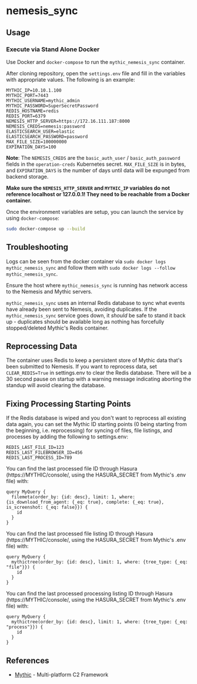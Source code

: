 # nemesis_sync

## Usage

### Execute via Stand Alone Docker

Use Docker and `docker-compose` to run the `mythic_nemesis_sync` container.

After cloning repository, open the `settings.env` file and fill in the variables with appropriate values. The following is an example:

``` text
MYTHIC_IP=10.10.1.100
MYTHIC_PORT=7443
MYTHIC_USERNAME=mythic_admin
MYTHIC_PASSWORD=SuperSecretPassword
REDIS_HOSTNAME=redis
REDIS_PORT=6379
NEMESIS_HTTP_SERVER=https://172.16.111.187:8000
NEMESIS_CREDS=nemesis:password
ELASTICSEARCH_USER=elastic
ELASTICSEARCH_PASSWORD=password
MAX_FILE_SIZE=100000000
EXPIRATION_DAYS=100
```

**Note**: The `NEMESIS_CREDS` are the `basic_auth_user` / `basic_auth_password` fields in the `operation-creds` Kubernetes secret. `MAX_FILE_SIZE` is in bytes, and `EXPIRATION_DAYS` is the number of days until data will be expunged from backend storage.

**Make sure the `NEMESIS_HTTP_SERVER` and `MYTHIC_IP` variables do not reference localhost or 127.0.0.1! They need to be reachable from a Docker container.**

Once the environment variables are setup, you can launch the service by using `docker-compose`:

``` bash
sudo docker-compose up --build
```

## Troubleshooting

Logs can be seen from the docker container via `sudo docker logs mythic_nemesis_sync` and follow them with `sudo docker logs --follow mythic_nemesis_sync`.

Ensure the host where `mythic_nemesis_sync` is running has network access to the Nemesis and Mythic servers.

`mythic_nemesis_sync` uses an internal Redis database to sync what events have already been sent to Nemesis, avoiding duplicates. If the `mythic_nemesis_sync` service goes down, it *should* be safe to stand it back up - duplicates should be available long as nothing has forcefully stopped/deleted Mythic's Redis container.

## Reprocessing Data

The container uses Redis to keep a persistent store of Mythic data that's been submitted to Nemesis. If you want to reprocess data, set `CLEAR_REDIS=True` in settings.env to clear the Redis database. There will be a 30 second pause on startup with a warning message indicating aborting the standup will avoid clearing the database.

## Fixing Processing Starting Points

If the Redis database is wiped and you don't want to reprocess all existing data again, you can set the Mythic ID starting points (0 being starting from the beginning, i.e. reprocessing) for syncing of files, file listings, and processes by adding the following to settings.env:

```
REDIS_LAST_FILE_ID=123
REDIS_LAST_FILEBROWSER_ID=456
REDIS_LAST_PROCESS_ID=789
```

You can find the last processed file ID through Hasura (https://MYTHIC/console/, using the HASURA_SECRET from Mythic's .env file) with:

```
query MyQuery {
  filemeta(order_by: {id: desc}, limit: 1, where: {is_download_from_agent: {_eq: true}, complete: {_eq: true}, is_screenshot: {_eq: false}}) {
    id
  }
}
```

You can find the last processed file listing ID through Hasura (https://MYTHIC/console/, using the HASURA_SECRET from Mythic's .env file) with:

```
query MyQuery {
  mythictree(order_by: {id: desc}, limit: 1, where: {tree_type: {_eq: "file"}}) {
    id
  }
}
```

You can find the last processed processing listing ID through Hasura (https://MYTHIC/console/, using the HASURA_SECRET from Mythic's .env file) with:

```
query MyQuery {
  mythictree(order_by: {id: desc}, limit: 1, where: {tree_type: {_eq: "process"}}) {
    id
  }
}
```

## References

- [Mythic](https://github.com/its-a-feature/Mythic) - Multi-platform C2 Framework
